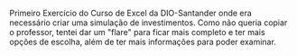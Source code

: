 Primeiro Exercício do Curso de Excel da DIO-Santander onde era necessário criar uma simulação de investimentos.
Como não queria copiar o professor, tentei dar um "flare" para ficar mais completo e ter mais opções de escolha, além de ter mais informações para poder examinar.
